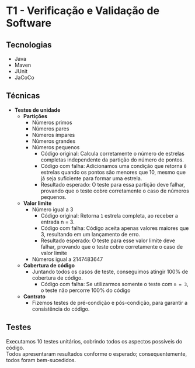 # T1 - Verificação e Validação de Software

## Tecnologias

- Java
- Maven
- JUnit
- JaCoCo

## Técnicas

- **Testes de unidade**
  - **Partições**
    - Números primos
    - Números pares
    - Números ímpares
    - Números grandes
    - Números pequenos
      - Código original: Calcula corretamente o número de estrelas completas independente da partição do número de pontos.
      - Código com falha: Adicionamos uma condição que retorna `0` estrelas quando os pontos são menores que 10, mesmo que já seja suficiente para formar uma estrela.
      - Resultado esperado: O teste para essa partição deve falhar, provando que o teste cobre corretamente o caso de números pequenos.
  - **Valor limite**
    - Número igual a 3
      - Código original: Retorna `1` estrela completa, ao receber a entrada n = 3.
      - Código com falha: Código aceita apenas valores maiores que 3, resultando em um lançamento de erro.
      - Resultado esperado: O teste para esse valor limite deve falhar, provando que o teste cobre corretamente o caso de valor limite
    - Números igual a 2147483647
  - **Cobertura de código**
    - Juntando todos os casos de teste, conseguimos atingir 100% de cobertura de código.
      - Código com falha: Se utilizarmos somente o teste com `n = 3`, o teste não percorre 100% do código
  - **Contrato**
    - Fizemos testes de pré-condição e pós-condição, para garantir a consistência do código.

## Testes

Executamos 10 testes unitários, cobrindo todos os aspectos possíveis do código.  
Todos apresentaram resultados conforme o esperado; consequentemente, todos foram bem-sucedidos.
